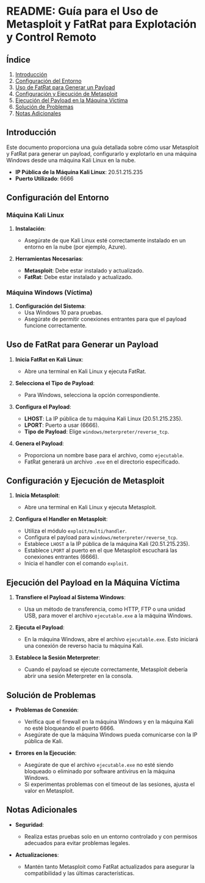 # README: Guía para el Uso de Metasploit y FatRat para Explotación y Control Remoto

## Índice
1. [Introducción](#introducción)
2. [Configuración del Entorno](#configuración-del-entorno)
3. [Uso de FatRat para Generar un Payload](#uso-de-fatrat-para-generar-un-payload)
4. [Configuración y Ejecución de Metasploit](#configuración-y-ejecución-de-metasploit)
5. [Ejecución del Payload en la Máquina Víctima](#ejecución-del-payload-en-la-máquina-víctima)
6. [Solución de Problemas](#solución-de-problemas)
7. [Notas Adicionales](#notas-adicionales)

## Introducción

Este documento proporciona una guía detallada sobre cómo usar Metasploit y FatRat para generar un payload, configurarlo y explotarlo en una máquina Windows desde una máquina Kali Linux en la nube.

- **IP Pública de la Máquina Kali Linux**: 20.51.215.235
- **Puerto Utilizado**: 6666

## Configuración del Entorno

### Máquina Kali Linux

1. **Instalación**: 
   - Asegúrate de que Kali Linux esté correctamente instalado en un entorno en la nube (por ejemplo, Azure).

2. **Herramientas Necesarias**:
   - **Metasploit**: Debe estar instalado y actualizado.
   - **FatRat**: Debe estar instalado y actualizado.

### Máquina Windows (Víctima)

1. **Configuración del Sistema**:
   - Usa Windows 10 para pruebas.
   - Asegúrate de permitir conexiones entrantes para que el payload funcione correctamente.

## Uso de FatRat para Generar un Payload

1. **Inicia FatRat en Kali Linux**:
   - Abre una terminal en Kali Linux y ejecuta FatRat.

2. **Selecciona el Tipo de Payload**:
   - Para Windows, selecciona la opción correspondiente.

3. **Configura el Payload**:
   - **LHOST**: La IP pública de tu máquina Kali Linux (20.51.215.235).
   - **LPORT**: Puerto a usar (6666).
   - **Tipo de Payload**: Elige `windows/meterpreter/reverse_tcp`.

4. **Genera el Payload**:
   - Proporciona un nombre base para el archivo, como `ejecutable`.
   - FatRat generará un archivo `.exe` en el directorio especificado.

## Configuración y Ejecución de Metasploit

1. **Inicia Metasploit**:
   - Abre una terminal en Kali Linux y ejecuta Metasploit.

2. **Configura el Handler en Metasploit**:
   - Utiliza el módulo `exploit/multi/handler`.
   - Configura el payload para `windows/meterpreter/reverse_tcp`.
   - Establece `LHOST` a la IP pública de la máquina Kali (20.51.215.235).
   - Establece `LPORT` al puerto en el que Metasploit escuchará las conexiones entrantes (6666).
   - Inicia el handler con el comando `exploit`.

## Ejecución del Payload en la Máquina Víctima

1. **Transfiere el Payload al Sistema Windows**:
   - Usa un método de transferencia, como HTTP, FTP o una unidad USB, para mover el archivo `ejecutable.exe` a la máquina Windows.

2. **Ejecuta el Payload**:
   - En la máquina Windows, abre el archivo `ejecutable.exe`. Esto iniciará una conexión de reverso hacia tu máquina Kali.

3. **Establece la Sesión Meterpreter**:
   - Cuando el payload se ejecute correctamente, Metasploit debería abrir una sesión Meterpreter en la consola.

## Solución de Problemas

- **Problemas de Conexión**:
   - Verifica que el firewall en la máquina Windows y en la máquina Kali no esté bloqueando el puerto 6666.
   - Asegúrate de que la máquina Windows pueda comunicarse con la IP pública de Kali.

- **Errores en la Ejecución**:
   - Asegúrate de que el archivo `ejecutable.exe` no esté siendo bloqueado o eliminado por software antivirus en la máquina Windows.
   - Si experimentas problemas con el timeout de las sesiones, ajusta el valor en Metasploit.

## Notas Adicionales

- **Seguridad**:
   - Realiza estas pruebas solo en un entorno controlado y con permisos adecuados para evitar problemas legales.

- **Actualizaciones**:
   - Mantén tanto Metasploit como FatRat actualizados para asegurar la compatibilidad y las últimas características.
